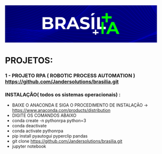 ![logotio brasilia ](https://github.com/Jandersolutions/brasilia/blob/main/bg2.png?raw=true)

# PROJETOS:
### 1 - PROJETO RPA ( ROBOTIC PROCESS AUTOMATION ) <https://github.com/Jandersolutions/brasilia.git>

### INSTALAÇÂO( todos os sistemas operacionais) :

* BAIXE O ANACONDA E SIGA O PROCEDIMENTO DE INSTALAÇÃO -> <https://www.anaconda.com/products/distribution>
* DIGITE OS COMANDOS ABAIXO
* conda create -n pythonrpa python=3
* conda deactivate 
* conda activate pythonrpa
* pip install pyautogui pyperclip pandas
* git clone https://github.com/Jandersolutions/brasilia.git
* jupyter notebook




